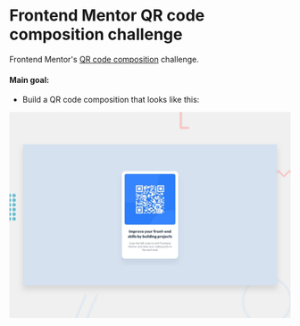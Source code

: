 # Frontend Mentor QR code composition challenge

Frontend Mentor's [QR code composition](https://www.frontendmentor.io/challenges/qr-code-component-iux_sIO_H/hub/qr-code-component-xnnoTh3DGx) challenge.

#### Main goal:
- Build a QR code composition that looks like this:

![QR-comp-FEM-preview](./FEM-files/design/desktop-preview.jpg)
